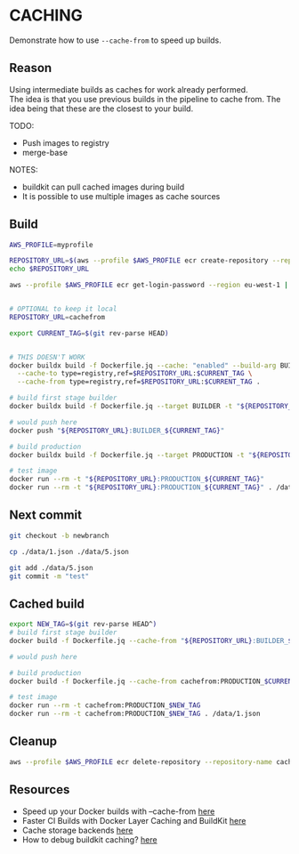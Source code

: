 # CACHING

Demonstrate how to use `--cache-from` to speed up builds.  

## Reason

Using intermediate builds as caches for work already performed.  
The idea is that you use previous builds in the pipeline to cache from.  The idea being that these are the closest to your build.  

TODO:

- Push images to registry
- merge-base

NOTES:

- buildkit can pull cached images during build
- It is possible to use multiple images as cache sources  

## Build

```sh
AWS_PROFILE=myprofile

REPOSITORY_URL=$(aws --profile $AWS_PROFILE ecr create-repository --repository-name cachefromtest --region eu-west-1 | jq -r .repository.repositoryUri)
echo $REPOSITORY_URL

aws --profile $AWS_PROFILE ecr get-login-password --region eu-west-1 | docker login --username AWS --password-stdin "$REPOSITORY_URL"


# OPTIONAL to keep it local
REPOSITORY_URL=cachefrom

export CURRENT_TAG=$(git rev-parse HEAD)


# THIS DOESN'T WORK
docker buildx build -f Dockerfile.jq --cache: "enabled" --build-arg BUILDKIT_INLINE_CACHE=1 --push -t $REPOSITORY_URL:$CURRENT_TAG \
  --cache-to type=registry,ref=$REPOSITORY_URL:$CURRENT_TAG \
  --cache-from type=registry,ref=$REPOSITORY_URL:$CURRENT_TAG .

# build first stage builder
docker buildx build -f Dockerfile.jq --target BUILDER -t "${REPOSITORY_URL}:BUILDER_${CURRENT_TAG}" .

# would push here
docker push "${REPOSITORY_URL}:BUILDER_${CURRENT_TAG}"

# build production
docker buildx build -f Dockerfile.jq --target PRODUCTION -t "${REPOSITORY_URL}:PRODUCTION_${CURRENT_TAG}" .

# test image
docker run --rm -t "${REPOSITORY_URL}:PRODUCTION_${CURRENT_TAG}"
docker run --rm -t "${REPOSITORY_URL}:PRODUCTION_${CURRENT_TAG}" . /data/1.json
```

## Next commit

```sh
git checkout -b newbranch 

cp ./data/1.json ./data/5.json 

git add ./data/5.json 
git commit -m "test"
```

## Cached build

```sh
export NEW_TAG=$(git rev-parse HEAD^)
# build first stage builder
docker build -f Dockerfile.jq --cache-from "${REPOSITORY_URL}:BUILDER_${CURRENT_TAG}" --target BUILDER -t "${REPOSITORY_URL}:BUILDER_${NEW_TAG}" .

# would push here

# build production
docker build -f Dockerfile.jq --cache-from cachefrom:PRODUCTION_$CURRENT_TAG --target PRODUCTION -t "${REPOSITORY_URL}:PRODUCTION_${NEW_TAG}" .

# test image
docker run --rm -t cachefrom:PRODUCTION_$NEW_TAG
docker run --rm -t cachefrom:PRODUCTION_$NEW_TAG . /data/1.json
```

## Cleanup

```sh
aws --profile $AWS_PROFILE ecr delete-repository --repository-name cachefromtest --region eu-west-1 --force
```

## Resources

- Speed up your Docker builds with –cache-from [here](https://lipanski.com/posts/speed-up-your-docker-builds-with-cache-from)  
- Faster CI Builds with Docker Layer Caching and BuildKit [here](https://testdriven.io/blog/faster-ci-builds-with-docker-cache/)  
- Cache storage backends [here](https://docs.docker.com/build/building/cache/backends/)
- How to debug buildkit caching? [here](https://forums.docker.com/t/how-to-debug-buildkit-caching/114578)  
